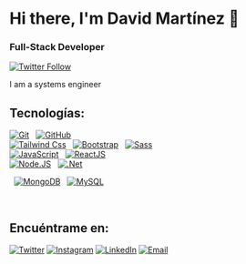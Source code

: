 # Hi there, I'm David Martínez 👋
### Full-Stack Developer

[![Twitter Follow](https://img.shields.io/twitter/follow/dmzdev7?style=social)](https://twitter.com/dmzdev7)

I am a systems engineer

## Tecnologías:
[![Git](https://img.shields.io/badge/Git-F54D27?style=for-the-badge&logo=git&logoColor=white&labelColor=101010)]()
&nbsp;
[![GitHub](https://img.shields.io/badge/GitHub-010409?style=for-the-badge&logo=github&logoColor=white&labelColor=101010)]()
</br>
[![Tailwind Css](https://img.shields.io/badge/TailwindCss-38BDF8?style=for-the-badge&logo=tailwindcss&logoColor=white&labelColor=101010)]()
&nbsp;
[![Bootstrap](https://img.shields.io/badge/Bootstrap-7B11F8?style=for-the-badge&logo=bootstrap&logoColor=white&labelColor=101010)]()
&nbsp;
[![Sass](https://img.shields.io/badge/Sass-CF649A?style=for-the-badge&logo=sass&logoColor=white&labelColor=101010)]()
</br>
[![JavaScript](https://img.shields.io/badge/JavaScript-F7DF1E?style=for-the-badge&logo=javascript&logoColor=white&labelColor=101010)]()
&nbsp;
[![ReactJS](https://img.shields.io/badge/-ReactJs-61DAFB?style=for-the-badge&logo=react&logoColor=white&labelColor=101010)]()
</br>
[![Node.JS](https://img.shields.io/badge/Node.JS-339933?style=for-the-badge&logo=node.js&logoColor=white&labelColor=101010)]()
&nbsp;
[![.Net](https://img.shields.io/badge/.NET-7111ED?style=for-the-badge&logo=.net&logoColor=white&labelColor=101010)]()
</br>
<!--[![Firebase](https://img.shields.io/badge/Firebase-FFCA28?style=for-the-badge&logo=firebase&logoColor=white&labelColor=101010)]()-->
&nbsp;
[![MongoDB](https://img.shields.io/badge/MongoDB-47A248?style=for-the-badge&logo=mongodb&logoColor=white&labelColor=101010)]()
&nbsp;
[![MySQL](https://img.shields.io/badge/MySQL-4479A1?style=for-the-badge&logo=mysql&logoColor=white&labelColor=101010)]()
<!--</br>
[![AWS](https://img.shields.io/badge/AWS-232F3E?style=for-the-badge&logo=amazon-aws&logoColor=white&labelColor=101010)]() -->
&nbsp;
<!--[![Google_Cloud](https://img.shields.io/badge/Google_Cloud-4285F4?style=for-the-badge&logo=googlecloud&logoColor=white&labelColor=101010)]() -->

## Encuéntrame en:
[![Twitter](https://img.shields.io/badge/Twitter-@dmzdev7-1DA1F2?style=for-the-badge&logo=twitter&logoColor=white&labelColor=101010)](https://twitter.com/dmzdev7)
[![Instagram](https://img.shields.io/badge/Instagram-@dmzdev7-E4405F?style=for-the-badge&logo=instagram&logoColor=white&labelColor=101010)](https://www.instagram.com/dmzdev7/)
[![LinkedIn](https://img.shields.io/badge/LinkedIn-David_Martínez-0077B5?style=for-the-badge&logo=linkedin&logoColor=white&labelColor=101010)](https://www.linkedin.com/in/david-martinez-bravo)
[![Email](https://img.shields.io/badge/davidf.martinez.br@gmail.com-email_personal-D14836?style=for-the-badge&logo=gmail&logoColor=white&labelColor=101010)](mailto:davidf.martinez.br@gmail.com)
<!-- [![Web](https://img.shields.io/badge/Web-dmzdev.com-14a1f0?style=for-the-badge&logo=dev.to&logoColor=white&labelColor=101010)](https://dmzdev.com) -->
